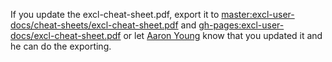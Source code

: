 If you update the excl-cheat-sheet.pdf, export it to [master:excl-user-docs/cheat-sheets/excl-cheat-sheet.pdf](https://github.com/ExCL-Docs/excl-user-docs/blob/master/cheat-sheets/excl-cheat-sheet.pdf) and [gh-pages:excl-user-docs/excl-cheat-sheet.pdf](https://github.com/ExCL-Docs/excl-user-docs/blob/gh-pages/excl-cheat-sheet.pdf) or let [Aaron Young](mailto:youngar@ornl.gov) know that you updated it and he can do the exporting.
